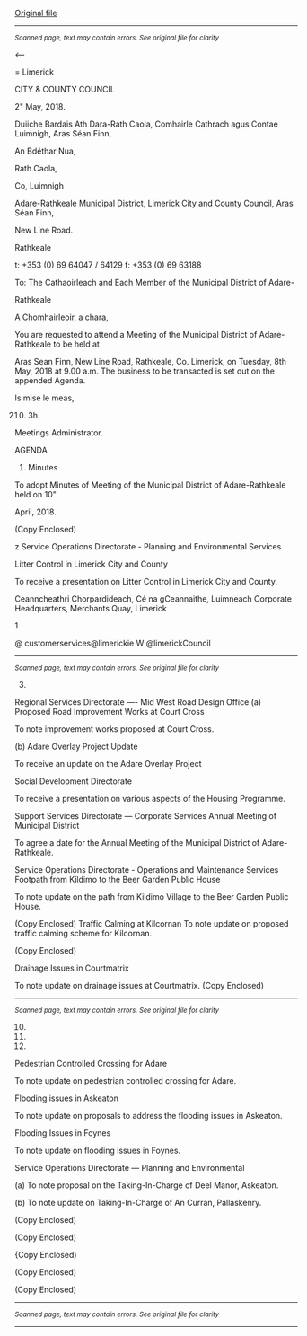 [Original file](https://www.limerick.ie/sites/default/files/media/documents/2018-05/00%20Agenda%208th%20May%2C%202018.pdf)

---
*<small>Scanned page, text may contain errors. See original file for clarity</small>*  

<—

=
Limerick

CITY & COUNTY
COUNCIL

2" May, 2018.

Duiiche Bardais Ath Dara-Rath Caola,
Comhairle Cathrach agus Contae Luimnigh,
Aras Séan Finn,

An Bdéthar Nua,

Rath Caola,

Co, Luimnigh

Adare-Rathkeale Municipal District,
Limerick City and County Council,
Aras Séan Finn,

New Line Road.

Rathkeale

t: +353 (0) 69 64047 / 64129
f: +353 (0) 69 63188

To: The Cathaoirleach and Each Member of the Municipal District of Adare-

Rathkeale

A Chomhairleoir, a chara,

You are requested to attend a Meeting of the Municipal District of Adare-Rathkeale to be held at

Aras Sean Finn, New Line Road, Rathkeale, Co. Limerick, on Tuesday, 8th May, 2018 at 9.00 a.m.
The business to be transacted is set out on the appended Agenda.

Is mise le meas,

210. 3h

Meetings Administrator.

AGENDA

1. Minutes

To adopt Minutes of Meeting of the Municipal District of Adare-Rathkeale held on 10"

April, 2018.

(Copy Enclosed)

z Service Operations Directorate - Planning and Environmental Services

Litter Control in Limerick City and County

To receive a presentation on Litter Control in Limerick City and County.

Ceanncheathri Chorpardideach, Cé na gCeannaithe, Luimneach
Corporate Headquarters, Merchants Quay, Limerick

1

@ customerservices@limerickie
W @limerickCouncil


---
*<small>Scanned page, text may contain errors. See original file for clarity</small>*  

3.

Regional Services Directorate —- Mid West Road Design Office
(a) Proposed Road Improvement Works at Court Cross

To note improvement works proposed at Court Cross.

(b) Adare Overlay Project Update

To receive an update on the Adare Overlay Project

Social Development Directorate

To receive a presentation on various aspects of the Housing Programme.

Support Services Directorate — Corporate Services
Annual Meeting of Municipal District

To agree a date for the Annual Meeting of the Municipal District of Adare-Rathkeale.

Service Operations Directorate - Operations and Maintenance Services
Footpath from Kildimo to the Beer Garden Public House

To note update on the path from Kildimo Village to the Beer Garden Public House.

(Copy Enclosed)
Traffic Calming at Kilcornan
To note update on proposed traffic calming scheme for Kilcornan.

(Copy Enclosed)

Drainage Issues in Courtmatrix

To note update on drainage issues at Courtmatrix.
(Copy Enclosed)


---
*<small>Scanned page, text may contain errors. See original file for clarity</small>*  

10.

11.

12.

Pedestrian Controlled Crossing for Adare

To note update on pedestrian controlled crossing for Adare.

Flooding issues in Askeaton

To note update on proposals to address the flooding issues in Askeaton.

Flooding Issues in Foynes

To note update on flooding issues in Foynes.

Service Operations Directorate — Planning and Environmental

(a) To note proposal on the Taking-In-Charge of Deel Manor, Askeaton.

(b) To note update on Taking-In-Charge of An Curran, Pallaskenry.

(Copy Enclosed)

(Copy Enclosed)

{Copy Enclosed)

(Copy Enclosed)

(Copy Enclosed)


---
*<small>Scanned page, text may contain errors. See original file for clarity</small>*  



---
